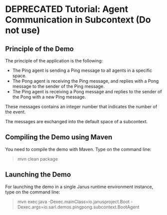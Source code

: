 DEPRECATED Tutorial: Agent Communication in Subcontext (Do not use)
===================================================================

## Principle of the Demo

The principle of the application is the following:

* The Ping agent is sending a Ping message to all agents in a specific space.
* The Pong agent is receiving the Ping message, and replies with a Pong message to the sender of the Ping message.
* The Ping agent is receiving a Pong message and replies to the sender of the Pong with a new Ping message.

These messages contains an integer number that indicates the number of the event.

The messages are exchanged into the default space of a subcontext.

## Compiling the Demo using Maven

You need to compile the demo with Maven. Type on the command
line:

> mvn clean package

## Launching the Demo

For launching the demo in a single Janus runtime environment
instance, type on the command line:

> mvn exec:java
>     -Dexec.mainClass=io.janusproject.Boot
>     -Dexec.args=io.sarl.demos.pingpong.subcontext.BootAgent
